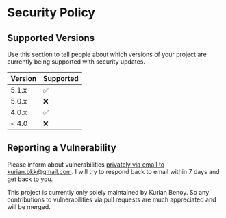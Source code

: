 # Security Policy

## Supported Versions

Use this section to tell people about which versions of your project are
currently being supported with security updates.

| Version | Supported          |
| ------- | ------------------ |
| 5.1.x   | :white_check_mark: |
| 5.0.x   | :x:                |
| 4.0.x   | :white_check_mark: |
| < 4.0   | :x:                |

## Reporting a Vulnerability

Please inform about vulnerabilities [privately via email to kurian.bkk@gmail.com](mailto:kurian.bkk@gmail.com). I will try to respond back to email within 7 days and get back to you.

This project is currently only solely maintained by Kurian Benoy. So any contributions to vulnerabilities via pull requests are much appreciated and will be merged.
